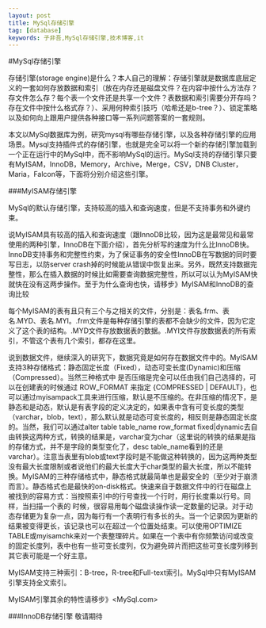 ```yaml
---
layout: post
title: MySql存储引擎
tag: [database]
keywords: 子非吾,MySql存储引擎,技术博客,it
---
```

#MySql存储引擎

存储引擎(storage engine)是什么？本人自己的理解：存储引擎就是数据库底层定义的一套如何存放数据和索引（放在内存还是磁盘文件？在内容中按什么方法存？存文件怎么存？每个表一个文件还是共享一个文件？表数据和索引需要分开存吗？存在文件中按什么格式存？）、采用何种索引技巧（哈希还是b-tree？）、锁定策略以及如何向上跟用户提供各种接口等一系列问题答案的一套规则。

本文以MySql数据库为例，研究mysql有哪些存储引擎，以及各种存储引擎的应用场景。Mysql支持插件式的存储引擎，也就是完全可以将一个新的存储引擎加载到一个正在运行中的MySql中，而不影响MySql的运行。MySql支持的存储引擎只要有MyISAM，InnoDB，Memory，Archive，Merge，CSV，DNB Cluster， Maria，Falcon等，下面将分别介绍这些引擎。

###MyISAM存储引擎

MySql的默认存储引擎，支持较高的插入和查询速度，但是不支持事务和外键约束。

说MyISAM具有较高的插入和查询速度（跟InnoDB比较，因为这是最常见和最常使用的两种引擎，InnoDB在下面介绍），首先分析写的速度为什么比InnoDB快。InnoDB支持事务和完整性约束，为了保证事务的安全性InnoDB在写数据的同时要写日志，以防server crash掉的时候能从错误中恢复出来。另外，既然支持数据完整性，那么在插入数据的时候比如需要查询数据完整性，所以可以认为MyISAM快就快在没有这两步操作。至于为什么查询也快，请移步》MyISAM和InnoDB的查询比较

每个MyISAM的表有且只有三个与之相关的文件，分别是：表名.frm、表名.MYD、表名.MYI。.frm文件是每种存储引擎的表都不会缺少的文件，因为它定义了这个表的结构。.MYD文件存放数据表的数据。.MYI文件存放数据表的所有索引，不管这个表有几个索引，都存在这里。

说到数据文件，继续深入的研究下，数据究竟是如何存在数据文件中的。MyISAM支持3种存储格式：静态固定长度（Fixed），动态可变长度(Dynamic)和压缩（Compressed）。当然三种格式中 是否压缩是完全可以任由我们自己选择的，可以在创建表的时候通过 ROW_FORMAT 来指定 {COMPRESSED | DEFAULT}，也可以通过myisampack工具来进行压缩，默认是不压缩的。在非压缩的情况下，是静态和是动态，默认是有表字段的定义决定的，如果表中含有可变长度的类型（varchar，blob，text），那么默认就是动态可变长度的，相反则是静态固定长度的。当然，我们可以通过alter table table_name row_format fixed|dynamic去自由转换这两种方式，转换的结果是，varchar变为char（这里说的转换的结果是指的存储方式，并不是字段的类型变化了，desc table_name看到的还是varchar）。注意当表里有blob或text字段时是不能做这种转换的，因为这两种类型没有最大长度限制或者说他们的最大长度大于char类型的最大长度，所以不能转换。MyISAM的三种存储格式中，静态格式就最简单也是最安全的（至少对于崩溃而言）。静态格式也是最快的on-disk格式。快速来自于数据文件中的行在磁盘上被找到的容易方式：当按照索引中的行号查找一个行时，用行长度乘以行号。同样，当扫描一个表的 时候，很容易用每个磁盘读操作读一定数量的记录。对于动态存储更为复杂一点，因为每行有一个表明行有多长的头。当一个记录因为更新的结果被变得更长，该记录也可以在超过一个位置处结束。可以使用OPTIMIZE TABLE或myisamchk来对一个表整理碎片。如果在一个表中有你频繁访问或改变的固定长度列，表中也有一些可变长度列，仅为避免碎片而把这些可变长度列移到其它表可能是一个好主意。

MyISAM支持三种索引：B-tree，R-tree和Full-text索引。MySql中只有MyISAM引擎支持全文索引。

MyISAM引擎其余的特性请移步》<MySql.com>

###InnoDB存储引擎
敬请期待